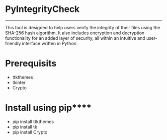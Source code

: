 # PyIntegrityCheck 
*************************************
This tool is designed to help users verify the integrity of their files using the SHA-256 hash algorithm. It also includes encryption and decryption functionality for an added layer of security, all within an intuitive and user-friendly interface written in Python.

# Prerequisits
- ttkthemes
- tkinter
- Crypto

# Install using pip****
- pip install ttkthemes
- pip install tk
- pip install Crypto

#
